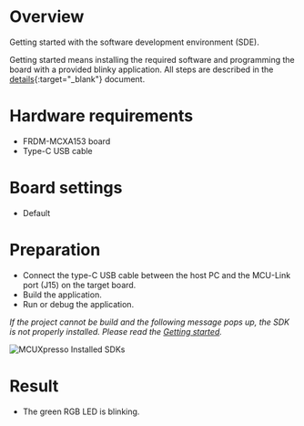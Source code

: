 Overview
========
Getting started with the software development environment (SDE).

Getting started means installing the required software and programming the board with a provided blinky application. All steps are described in the [details](./readme_details.md){:target="_blank"} document.

Hardware requirements
=====================
- FRDM-MCXA153 board
- Type-C USB cable

Board settings
==============
- Default

Preparation
===========
- Connect the type-C USB cable between the host PC and the MCU-Link port (J15) on the target board.
- Build the application.
- Run or debug the application.

*If the project cannot be build and the following message pops up, the SDK is not properly installed. Please read the [Getting started](./readme_details.md).*

![MCUXpresso Installed SDKs](./../../../../imgs/mcuxpresso_sdk_error.png)

Result
======
- The green RGB LED is blinking.
